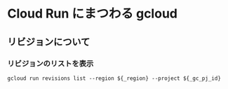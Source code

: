 # Cloud Run にまつわる gcloud

## リビジョンについて

### リビジョンのリストを表示

```
gcloud run revisions list --region ${_region} --project ${_gc_pj_id}
```

